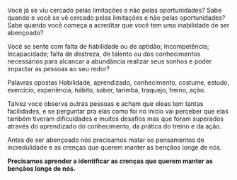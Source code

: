 Você já se viu cercado pelas limitações e não pelas oportunidades?
Sabe quando e você se vê cercado pelas limitações e não pelas oportunidades?
Sabe quando você começa a acreditar que você tem uma inabilidade de ser abençoado?

Você se sente com falta de habilidade ou de aptidão; Incompetência; Incapacidade; falta de destreza, de talento ou dos conhecimentos necessários para alcancar a abundância realizar seus sonhos e poder impactar as pessoas ao seu redor?

Palavras opostas
Habilidade, aprendizado, conhecimento, costume, estudo, exercício, experiência, hábito, saber, tarimba, traquejo, treino, ação.


Talvez voce observa outras pessoas e acham que eleas tem tantas facilidades, e se perguntar pra elas como foi no inicio vai perceber que elas também tiveram dificuldades e muitos desafios mas que foram superados através do aprendizado do conhecimento, da prática do treino e da ação.


Antes de ser abençoado nós precisamos matar os pensamentos de incredulidade e as crenças que querem manter as bençãos longe de nós.

**Precisamos aprender a identificar as crenças que querem manter as bençãos longe de nós.**